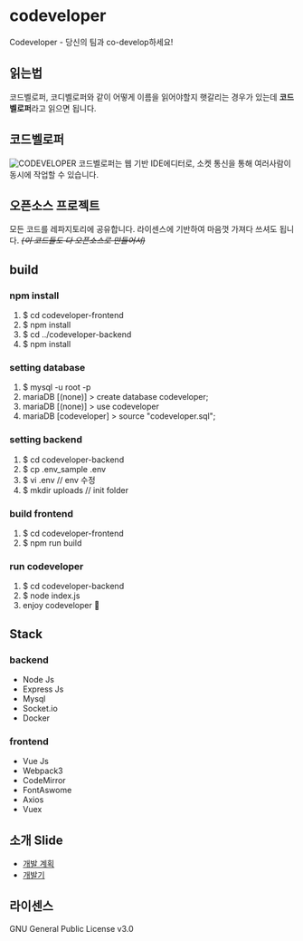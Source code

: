 # codeveloper
Codeveloper - 당신의 팀과 co-develop하세요!

## 읽는법
코드벨로퍼, 코디벨로퍼와 같이 어떻게 이름을 읽어야할지 햇갈리는 경우가 있는데 **코드벨로퍼**라고 읽으면 됩니다.

## 코드벨로퍼
![CODEVELOPER](https://i.imgur.com/ff3JwFs.png)
코드벨로퍼는 웹 기반 IDE에디터로, 소켓 통신을 통해 여러사람이 동시에 작업할 수 있습니다.

## 오픈소스 프로젝트
모든 코드를 레파지토리에 공유합니다. 라이센스에 기반하여 마음껏 가져다 쓰셔도 됩니다.
~~*(이 코드들도 다 오픈소스로 만들어서)*~~
## build

### npm install
1. $ cd codeveloper-frontend
2. $ npm install
3. $ cd ../codeveloper-backend
4. $ npm install

### setting database
1. $ mysql -u root -p 
2. mariaDB [(none)]  > create database codeveloper;
3. mariaDB [(none)]  > use codeveloper
4. mariaDB [codeveloper]  > source "codeveloper.sql";

### setting backend
1. $ cd codeveloper-backend
2. $ cp .env_sample .env
3. $ vi .env // env 수정
4. $ mkdir uploads // init folder

### build frontend
1. $ cd codeveloper-frontend
2. $ npm run build

### run codeveloper
1. $ cd codeveloper-backend
2. $ node index.js
3. enjoy codeveloper 🙌

## Stack

### backend
- Node Js
- Express Js
- Mysql
- Socket.io
- Docker

### frontend
- Vue Js
- Webpack3
- CodeMirror
- FontAswome
- Axios
- Vuex

## 소개 Slide
- [개발 계획](https://www.slideshare.net/ssuser827c0b/codeveloper)
- [개발기](https://www.slideshare.net/ssuser827c0b/codeveloper-98231390)

## 라이센스
GNU General Public License v3.0
